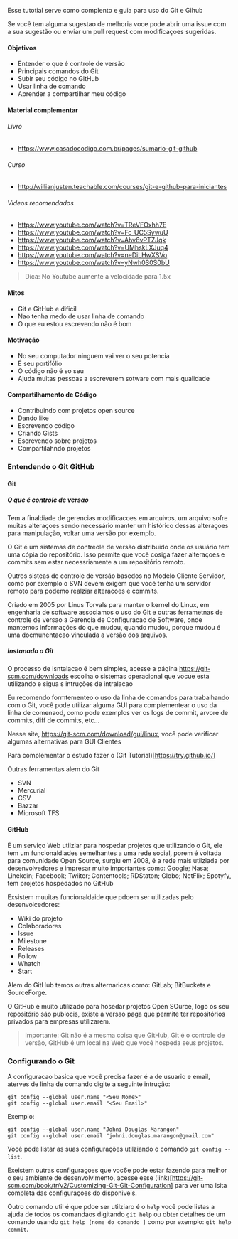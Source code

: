 Esse tutotial serve como complento e guia para uso do Git e Gihub

Se você tem alguma sugestao de melhoria voce pode abrir uma issue com a sua sugestão ou enviar um pull request com modificaçoes sugeridas.

#### Objetivos

- Entender o que é controle de versão
- Principais comandos do Git
- Subir seu código no GitHub
- Usar linha de comando
- Aprender a compartilhar meu código

#### Material complementar

###### Livro

- https://www.casadocodigo.com.br/pages/sumario-git-github

###### Curso

- http://willianjusten.teachable.com/courses/git-e-github-para-iniciantes
	
###### Videos recomendados 

- https://www.youtube.com/watch?v=TReVFOxhh7E
- https://www.youtube.com/watch?v=Fc_UC5SywuU
- https://www.youtube.com/watch?v=Ahv6vPTZJqk
- https://www.youtube.com/watch?v=UMhskLXJuq4
- https://www.youtube.com/watch?v=neDiLHwXSVo
- https://www.youtube.com/watch?v=yNwh0S0S0bU

> Dica: No Youtube aumente a velocidade para 1.5x

#### Mitos

- Git e GitHub e dificil
- Nao tenha medo de usar linha de comando
- O que eu estou escrevendo não é bom

#### Motivação

- No seu computador ninguem vai ver o seu potencia
- É seu portifólio
- O código não é so seu
- Ajuda muitas pessoas a escreverem sotware com mais qualidade

#### Compartilhamento de Código

- Contribuindo com projetos open source
- Dando like
- Escrevendo código
- Criando Gists
- Escrevendo sobre projetos
- Compartilahndo projetos 

### Entendendo o Git  GitHub

#### Git 

##### O que é controle de versao 

Tem a finaldiade de gerencias modificacoes em arquivos, um arquivo sofre muitas alteraçoes sendo necessário manter um histórico dessas alteraçoes para manipulação, voltar uma versão por exemplo.

O Git é um sistemas de contreole de versão distribuido onde os usuário tem uma cópia do repositório. Isso permite que você cosiga  fazer alteraçoes e commits sem estar necessriamente a um repositório remoto.

Outros sisteas de controle de versão basedos no Modelo Cliente Servidor, como por exemplo o SVN devem exigem que você tenha um servidor remoto para podemo realziar alteracoes e commits.

Criado em 2005 por 	Linus Torvals para manter o kernel do Linux, em engenharia de software associamos o uso do Git e outras ferrametnas de controle de versao a Gerencia de Configuracao de Software, onde mantemos informações do que mudou, quando mudou, porque mudou é uma docmunentacao vinculada a versão dos arquivos.

##### Instanado o Git

O processo de isntalacao é bem simples, acesse a página https://git-scm.com/downloads escolha o sistemas operacional que vocue esta utilizando e sigua s intruções de intralacao 

Eu recomendo formtementeo o uso da linha de comandos para trabalhando com o Git, você pode utilizar alguma GUI para complementear o uso da linha de comenaod, como pode exemplos ver os logs de commit, arvore de commits, diff de commits, etc...	

Nesse site, https://git-scm.com/download/gui/linux, você pode verificar algumas alternativas para GUI Clientes

Para complementar o estudo fazer o (Git Tutorial)[https://try.github.io/] 

Outras ferramentas alem do Git
- SVN
- Mercurial 
- CSV
- Bazzar
- Microsoft TFS

#### GitHub

É um serviço Web utilziar para hospedar projetos que utilizando o Git, ele tem um funcionaldiades semelhantes a uma rede social, porem é voltada para comunidade Open Source, surgiu em 2008, é a rede mais utilziada por desenvolvedores e impresar muito importantes como: Google; Nasa; Linekdin; Facebook; Twiiter; Contentools; RDStaton; Globo; NetFlix; Spotyfy, tem projetos hospedados no GitHub	

Exsistem muuitas funcionaldaide que pdoem ser utilizadas pelo desenvolcedores:

- Wiki do projeto
- Colaboradores 
- Issue
- Milestone
- Releases
- Follow
- Whatch 
- Start 

Alem do GitHub temos outras alternaricas como: GitLab; BitBuckets e SourceForge.

O GitHub é muito utilizado para hosedar projetos Open SOurce, logo os seu repositório são publocis, existe a versao paga que permite ter repositórios privados para empresas utilizarem.

> Importante: Git não é a mesma coisa que GitHub, Git é o controle de versão, GitHub é um local na Web que você hospeda seus projetos.

### Configurando o Git

A configuracao basica que você precisa fazer é a de usuario e email, aterves de linha de comando digite a seguinte intrução:

```
git config --global user.name "<Seu Nome>"
git config --global user.email "<Seu Email>"
```

Exemplo:

```
git config --global user.name "Johni Douglas Marangon"
git config --global user.email "johni.douglas.marangon@gmail.com"
```

Você pode listar as suas configurações utilziando o comando `git config --list`. 

Exeistem outras configuraçoes que voc6e pode estar fazendo para melhor o seu ambiente de desenvolvimento, acesse esse (link)[https://git-scm.com/book/tr/v2/Customizing-Git-Git-Configuration] para ver uma lsita completa das configuraçoes do disponiveis.  

Outro comando util é que pdoe ser utilziaro é o `help` você pode listas a ajuda de todos os comandaos digitando `git help` ou obter detalhes de um comando usando `git help [nome do comando ]` como por exemplo: `git help commit`.

